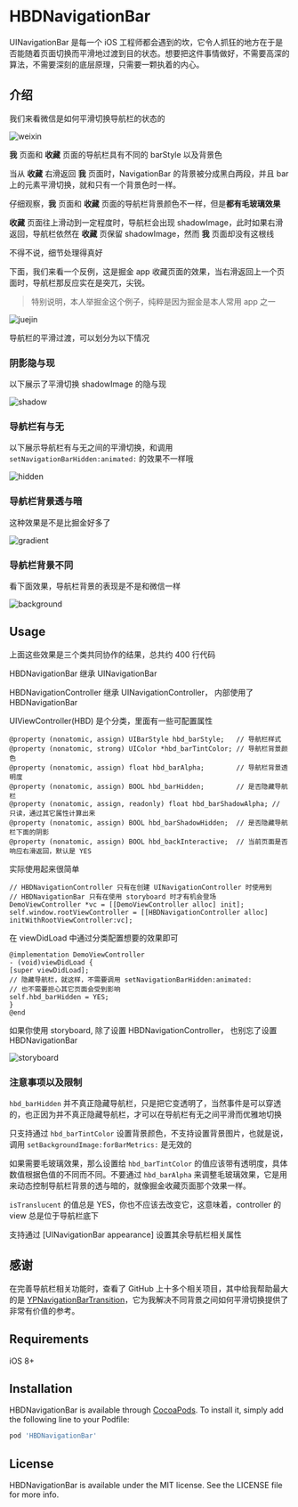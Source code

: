 # HBDNavigationBar



UINavigationBar 是每一个 iOS 工程师都会遇到的坎，它令人抓狂的地方在于是否能随着页面切换而平滑地过渡到目的状态。想要把这件事情做好，不需要高深的算法，不需要深刻的底层原理，只需要一颗执着的内心。

##  介绍

我们来看微信是如何平滑切换导航栏的状态的

![weixin](./screenshot/weixin.gif)

**我** 页面和 **收藏** 页面的导航栏具有不同的 barStyle 以及背景色

当从 **收藏** 右滑返回 **我** 页面时，NavigationBar 的背景被分成黑白两段，并且 bar 上的元素平滑切换，就和只有一个背景色时一样。

仔细观察，**我** 页面和 **收藏** 页面的导航栏背景颜色不一样，但是**都有毛玻璃效果**

**收藏** 页面往上滑动到一定程度时，导航栏会出现 shadowImage，此时如果右滑返回，导航栏依然在 **收藏** 页保留 shadowImage，然而 **我** 页面却没有这根线

不得不说，细节处理得真好

下面，我们来看一个反例，这是掘金 app 收藏页面的效果，当右滑返回上一个页面时，导航栏那反应实在是突兀，尖锐。

> 特别说明，本人举掘金这个例子，纯粹是因为掘金是本人常用 app 之一


![juejin](./screenshot/juejin.gif)

导航栏的平滑过渡，可以划分为以下情况

### 阴影隐与现

以下展示了平滑切换 shadowImage 的隐与现

![shadow](./screenshot/shadow.gif)

### 导航栏有与无

以下展示导航栏有与无之间的平滑切换，和调用 `setNavigationBarHidden:animated:` 的效果不一样哦

![hidden](./screenshot/hidden.gif)

### 导航栏背景透与暗

这种效果是不是比掘金好多了

![gradient](./screenshot/gradient.gif)

### 导航栏背景不同

看下面效果，导航栏背景的表现是不是和微信一样

![background](./screenshot/background.gif)


## Usage

上面这些效果是三个类共同协作的结果，总共约 400 行代码

HBDNavigationBar 继承 UINavigationBar

HBDNavigationController 继承 UINavigationController， 内部使用了 HBDNavigationBar

UIViewController(HBD) 是个分类，里面有一些可配置属性

```objc
@property (nonatomic, assign) UIBarStyle hbd_barStyle;   // 导航栏样式
@property (nonatomic, strong) UIColor *hbd_barTintColor; // 导航栏背景颜色
@property (nonatomic, assign) float hbd_barAlpha;        // 导航栏背景透明度
@property (nonatomic, assign) BOOL hbd_barHidden;        // 是否隐藏导航栏
@property (nonatomic, assign, readonly) float hbd_barShadowAlpha; // 只读，通过其它属性计算出来
@property (nonatomic, assign) BOOL hbd_barShadowHidden;  // 是否隐藏导航栏下面的阴影
@property (nonatomic, assign) BOOL hbd_backInteractive;  // 当前页面是否响应右滑返回，默认是 YES
```

实际使用起来很简单

```objc
// HBDNavigationController 只有在创建 UINavigationController 时使用到
// HBDNavigationBar 只有在使用 storyboard 时才有机会登场
DemoViewController *vc = [[DemoViewController alloc] init];
self.window.rootViewController = [[HBDNavigationController alloc] initWithRootViewController:vc];
```

在 viewDidLoad 中通过分类配置想要的效果即可

```objc
@implementation DemoViewController
- (void)viewDidLoad {
[super viewDidLoad];
// 隐藏导航栏，就这样，不需要调用 setNavigationBarHidden:animated:
// 也不需要担心其它页面会受到影响
self.hbd_barHidden = YES; 
}
@end
```

如果你使用 storyboard, 除了设置 HBDNavigationController， 也别忘了设置 HBDNavigationBar

![storyboard](./screenshot/storyboard.jpg)

### 注意事项以及限制

`hbd_barHidden` 并不真正隐藏导航栏，只是把它变透明了，当然事件是可以穿透的，也正因为并不真正隐藏导航栏，才可以在导航栏有无之间平滑而优雅地切换

只支持通过 `hbd_barTintColor` 设置背景颜色，不支持设置背景图片，也就是说，调用 `setBackgroundImage:forBarMetrics:` 是无效的

如果需要毛玻璃效果，那么设置给 `hbd_barTintColor` 的值应该带有透明度，具体数值根据色值的不同而不同。不要通过 `hbd_barAlpha` 来调整毛玻璃效果，它是用来动态控制导航栏背景的透与暗的，就像掘金收藏页面那个效果一样。

`isTranslucent` 的值总是 YES，你也不应该去改变它，这意味着，controller 的 view 总是位于导航栏底下

支持通过 [UINavigationBar appearance] 设置其余导航栏相关属性


## 感谢

在完善导航栏相关功能时，查看了 GitHub 上十多个相关项目，其中给我帮助最大的是 [YPNavigationBarTransition](https://github.com/yiplee/YPNavigationBarTransition)，它为我解决不同背景之间如何平滑切换提供了非常有价值的参考。


## Requirements

iOS 8+

## Installation

HBDNavigationBar is available through [CocoaPods](http://cocoapods.org). To install
it, simply add the following line to your Podfile:

```ruby
pod 'HBDNavigationBar'
```

## License

HBDNavigationBar is available under the MIT license. See the LICENSE file for more info.
